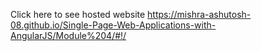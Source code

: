Click here to see hosted website
https://mishra-ashutosh-08.github.io/Single-Page-Web-Applications-with-AngularJS/Module%204/#!/
